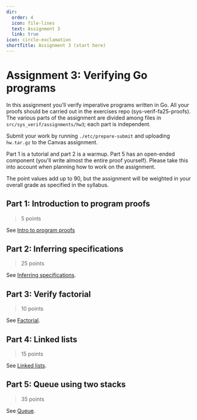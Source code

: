 ```yaml
---
dir:
  order: 4
  icon: file-lines
  text: Assignment 3
  link: true
icon: circle-exclamation
shortTitle: Assignment 3 (start here)
---
```


# Assignment 3: Verifying Go programs

In this assignment you'll verify imperative programs written in Go. All your proofs should be carried out in the exercises repo (sys-verif-fa25-proofs). The various parts of the assignment are divided among files in `src/sys_verif/assignments/hw3`; each part is independent.

Submit your work by running `./etc/prepare-submit` and uploading `hw.tar.gz` to the Canvas assignment.

Part 1 is a tutorial and part 2 is a warmup. Part 5 has an open-ended component (you'll write almost the entire proof yourself). Please take this into account when planning how to work on the assignment.

The point values add up to 90, but the assignment will be weighted in your overall grade as specified in the syllabus.

## Part 1: Introduction to program proofs

> 5 points

See [Intro to program proofs](./intro_exercises.md)

## Part 2: Inferring specifications

> 25 points

See [Inferring specifications](./infer_specs.md).

## Part 3: Verify factorial

> 10 points

See [Factorial](./factorial_proof.md).

## Part 4: Linked lists

> 15 points

See [Linked lists](./list.md).

## Part 5: Queue using two stacks

> 35 points

See [Queue](./queue_proof.md).
